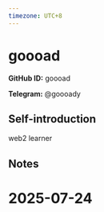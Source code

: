 ```yaml
---
timezone: UTC+8
---
```


# goooad

**GitHub ID:** goooad

**Telegram:** @goooady

## Self-introduction

web2 learner

## Notes

<!-- Content_START -->

# 2025-07-24

<!-- Content_END -->
